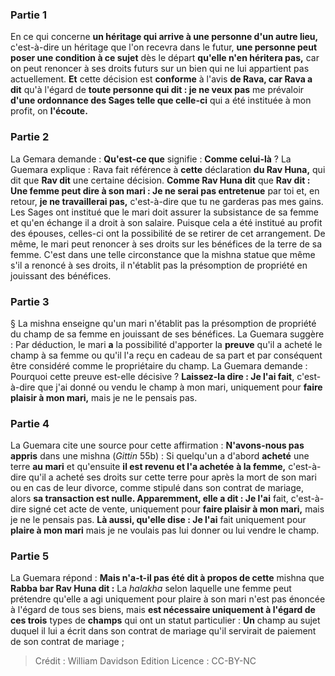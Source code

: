 
### Partie 1
En ce qui concerne <b>un héritage qui arrive à une personne d'un autre lieu,</b> c'est-à-dire un héritage que l'on recevra dans le futur, <b>une personne peut poser une condition à ce sujet</b> dès le départ <b>qu'elle n'en héritera pas,</b> car on peut renoncer à ses droits futurs sur un bien qui ne lui appartient pas actuellement. <b>Et</b> cette décision est <b>conforme</b> à l'avis <b>de Rava, car Rava a dit</b> qu'à l'égard de <b>toute personne qui dit : je ne veux pas</b> me prévaloir <b>d'une ordonnance des Sages telle que celle-ci</b> qui a été instituée à mon profit, on <b>l'écoute.</b>

### Partie 2
La Gemara demande : <b>Qu'est-ce que</b> signifie : <b>Comme celui-là</b> ? La Guemara explique : Rava fait référence à <b>cette</b> déclaration <b>du Rav Huna,</b> qui dit que <b>Rav dit</b> une certaine décision. <b>Comme Rav Huna dit</b> que <b>Rav dit : Une femme peut dire à son mari : Je ne serai pas entretenue</b> par toi et, en retour, <b>je ne travaillerai pas,</b> c'est-à-dire que tu ne garderas pas mes gains. Les Sages ont institué que le mari doit assurer la subsistance de sa femme et qu'en échange il a droit à son salaire. Puisque cela a été institué au profit des épouses, celles-ci ont la possibilité de se retirer de cet arrangement. De même, le mari peut renoncer à ses droits sur les bénéfices de la terre de sa femme. C'est dans une telle circonstance que la mishna statue que même s'il a renoncé à ses droits, il n'établit pas la présomption de propriété en jouissant des bénéfices.

### Partie 3
§ La mishna enseigne qu'un mari n'établit pas la présomption de propriété du champ de sa femme en jouissant de ses bénéfices. La Guemara suggère : Par déduction, le mari <b>a</b> la possibilité d'apporter la <b>preuve</b> qu'il a acheté le champ à sa femme ou qu'il l'a reçu en cadeau de sa part et par conséquent être considéré comme le propriétaire du champ. La Guemara demande : Pourquoi cette preuve est-elle décisive ? <b>Laissez-la dire : Je l'ai fait</b>, c'est-à-dire que j'ai donné ou vendu le champ à mon mari, uniquement pour <b>faire plaisir à mon mari,</b> mais je ne le pensais pas.

### Partie 4
La Guemara cite une source pour cette affirmation : <b>N'avons-nous pas appris</b> dans une mishna (<i>Gittin</i> 55b) : Si quelqu'un a d'abord <b>acheté</b> une terre <b>au mari</b> et qu'ensuite <b>il est revenu et l'a achetée</b> <b>à la femme,</b> c'est-à-dire qu'il a acheté ses droits sur cette terre pour après la mort de son mari ou en cas de leur divorce, comme stipulé dans son contrat de mariage, alors <b>sa transaction est nulle. Apparemment, elle a dit : Je l'ai</b> fait, c'est-à-dire signé cet acte de vente, uniquement pour <b>faire plaisir à mon mari,</b> mais je ne le pensais pas. <b>Là aussi, qu'elle dise : Je l'ai</b> fait uniquement pour <b>plaire à mon mari</b> mais je ne voulais pas lui donner ou lui vendre le champ.

### Partie 5
La Guemara répond : <b>Mais n'a-t-il pas été dit à propos de cette</b> mishna que <b>Rabba bar Rav Huna dit :</b> La <i>halakha</i> selon laquelle une femme peut prétendre qu'elle a agi uniquement pour plaire à son mari n'est pas énoncée à l'égard de tous ses biens, mais <b>est nécessaire uniquement à l'égard de ces trois</b> types de <b>champs</b> qui ont un statut particulier : <b>Un</b> champ au sujet duquel il lui a écrit dans son contrat de mariage</b> qu'il servirait de paiement de son contrat de mariage ;

>Crédit : William Davidson Edition
>Licence : CC-BY-NC
